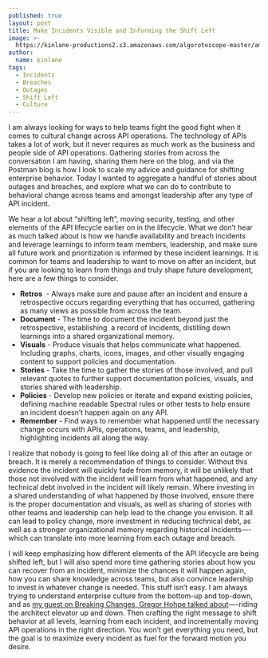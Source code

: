 ```yaml
---
published: true
layout: post
title: Make Incidents Visible and Informing the Shift Left
image: >-
  https://kinlane-productions2.s3.amazonaws.com/algorotoscope-master/america-immigration_dumping-ground-destruction-seattle-viaduct.jpg
author:
  name: kinlane
tags:
  - Incidents
  - Breaches
  - Outages
  - Shift Left
  - Culture
---
```

I am always looking for ways to help teams fight the good fight when it comes to cultural change across API operations. The technology of APIs takes a lot of work, but it never requires as much work as the business and people side of API operations. Gathering stories from across the conversation I am having, sharing them here on the blog, and via the Postman blog is how I look to scale my advice and guidance for shifting enterprise behavior. Today I wanted to aggregate a handful of stories about outages and breaches, and explore what we can do to contribute to behavioral change across teams and amongst leadership after any type of API incident.

We hear a lot about “shifting left”, moving security, testing, and other elements of the API lifecycle earlier on in the lifecycle. What we don’t hear as much talked about is how we handle availability and breach incidents and leverage learnings to inform team members, leadership, and make sure all future work and prioritization is informed by these incident learnings. It is common for teams and leadership to want to move on after an incident, but if you are looking to learn from things and truly shape future development, here are a few things to consider. 

- **Retros**  - Always make sure and pause after an incident and ensure a retrospective occurs regarding everything that has occurred, gathering as many views as possible from across the team.
- **Document** - The time to document the incident beyond just the retrospective, establishing  a record of incidents, distilling down learnings into a shared organizational memory.
- **Visuals** - Produce visuals that helps communicate what happened. Including graphs, charts, icons, images, and other visually engaging content to support policies and documentation.
- **Stories** - Take the time to gather the stories of those involved, and pull relevant quotes to further support documentation policies, visuals, and stories shared with leadership.
- **Policies** - Develop new policies or iterate and expand existing policies, defining machine readable Spectral rules or other tests to help ensure an incident doesn’t happen again on any API.
- **Remember** - Find ways to remember what happened until the necessary change occurs with APIs, operations, teams, and leadership, highlighting incidents all along the way.

I realize that nobody is going to feel like doing all of this after an outage or breach. It is merely a recommendation of things to consider. Without this evidence the incident will quickly fade from memory, it will be unlikely that those not involved with the incident will learn from what happened, and any technical debt involved in the incident will likely remain. Where investing in a shared understanding of what happened by those involved, ensure there is the proper documentation and visuals, as well as sharing of stories with other teams and leadership can help lead to the change you envision. It all can lead to policy change, more investment in reducing technical debt, as well as a stronger organizational memory regarding historical incidents—-which can translate into more learning from each outage and breach.

I will keep emphasizing how different elements of the API lifecycle are being shifted left, but I will also spend more time gathering stories about how you can recover from an incident, minimize the chances it will happen again, how you can share knowledge across teams, but also convince leadership to invest in whatever change is needed. This stuff isn’t easy. I am always trying to understand enterprise culture from the bottom-up and top-down, and as [my guest on Breaking Changes, Gregor Hohpe talked about](https://www.postman.com/events/breaking-changes/mastering-the-architecture-mindset/)—-riding the architect elevator up and down. Then crafting the right message to shift behavior at all levels, learning from each incident, and incrementally moving API operations in the right direction. You won’t get everything you need, but the goal is to maximize every incident as fuel for the forward motion you desire.